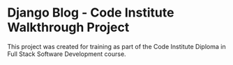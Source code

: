# Django Blog - Code Institute Walkthrough Project

This project was created for training as part of the Code Institute Diploma in Full Stack Software Development course.
